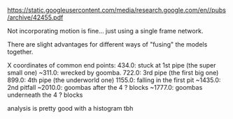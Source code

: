 https://static.googleusercontent.com/media/research.google.com/en//pubs/archive/42455.pdf

Not incorporating motion is fine... just using a single frame network.

There are slight advantages for different ways of "fusing" the models together.

X coordinates of common end points:
434.0: stuck at 1st pipe (the super small one)
~311.0: wrecked by goomba.
722.0: 3rd pipe (the first big one)
899.0: 4th pipe (the underworld one)
1155.0: falling in the first pit
~1435.0: 2nd pitfall
~2010.0: goombas after the 4 ? blocks
~1777.0: goombas underneath the 4 ? blocks

analysis is pretty good
with a histogram tbh